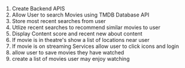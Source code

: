 1. Create Backend APIS
2. Allow User to search Movies using TMDB Database API
3. Store most recent searches from user
4. Utlize recent searches to recommend similar movies to user
5. Display Content score and recent new about content
6. If movie is in theatre's show a list of locations near user
7. If movie is on streaming Services allow user to click icons and login
8. allow user to save movies they have watched
9. create a list of movies user may enjoy watching